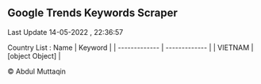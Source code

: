 

## Google Trends Keywords Scraper 
 
Last Update 14-05-2022 , 22:36:57

Country List :
 Name  | Keyword |
| ------------- | ------------- |
| VIETNAM | [object Object] |



© Abdul Muttaqin 
